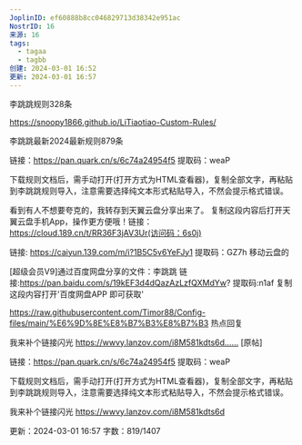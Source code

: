 ```yaml
---
JoplinID: ef60888b8cc046829713d38342e951ac
NostrID: 16
来源: 16
tags:
  - tagaa
  - tagbb
创建: 2024-03-01 16:52
更新: 2024-03-01 16:57
---
```

李跳跳规则328条

https://snoopy1866.github.io/LiTiaotiao-Custom-Rules/

李跳跳最新2024最新规则879条

链接：https://pan.quark.cn/s/6c74a24954f5
提取码：weaP

下载规则文档后，需手动打开(打开方式为HTML查看器)，复制全部文字，再粘贴到李跳跳规则导入，注意需要选择纯文本形式粘贴导入，不然会提示格式错误。
	
 
 
看到有人不想要夸克的，我转存到天翼云盘分享出来了。
复制这段内容后打开天翼云盘手机App，操作更方便哦！链接：https://cloud.189.cn/t/RR36F3jAV3Ur(访问码：6s0j)
 
 
链接: https://caiyun.139.com/m/i?1B5C5v6YeFJy1
提取码：GZ7h
移动云盘的

 
 
[超级会员V9]通过百度网盘分享的文件：李跳跳
链接:https://pan.baidu.com/s/19kEF3d4dQazAzLzfQXMdYw?
提取码:n1af
复制这段内容打开'百度网盘APP 即可获取'

	
 
 
https://raw.githubusercontent.com/Timor88/Config-files/main/%E6%9D%8E%E8%B7%B3%E8%B7%B3
热点回复


我来补个链接闪光
https://wwvy.lanzov.com/i8M581kdts6d…… [原帖]

链接：https://pan.quark.cn/s/6c74a24954f5
提取码：weaP

下载规则文档后，需手动打开(打开方式为HTML查看器)，复制全部文字，再粘贴到李跳跳规则导入，注意需要选择纯文本形式粘贴导入，不然会提示格式错误。


我来补个链接闪光
https://wwvy.lanzov.com/i8M581kdts6d


更新：2024-03-01 16:57 字数：819/1407
